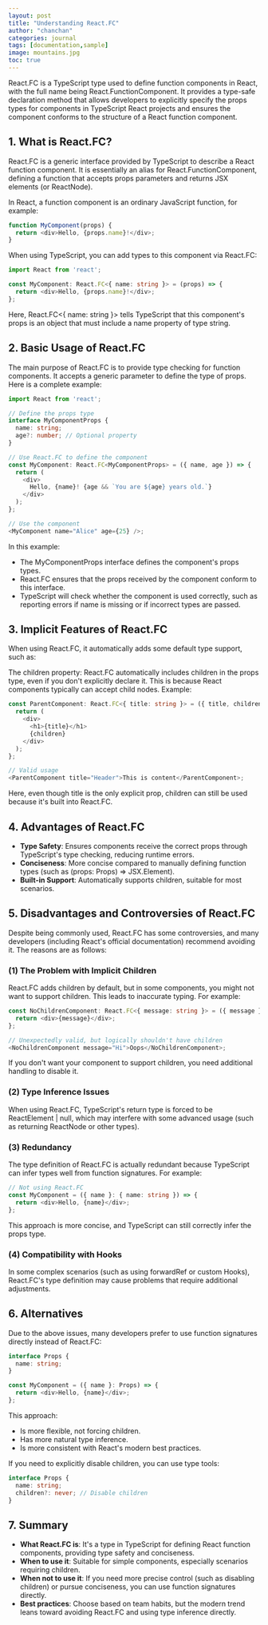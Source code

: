 ```yaml
---
layout: post
title: "Understanding React.FC"
author: "chanchan"
categories: journal
tags: [documentation,sample]
image: mountains.jpg
toc: true
---
```


React.FC is a TypeScript type used to define function components in React, with the full name being React.FunctionComponent. It provides a type-safe declaration method that allows developers to explicitly specify the props types for components in TypeScript React projects and ensures the component conforms to the structure of a React function component.

## 1. What is React.FC?

React.FC is a generic interface provided by TypeScript to describe a React function component. It is essentially an alias for React.FunctionComponent, defining a function that accepts props parameters and returns JSX elements (or ReactNode).

In React, a function component is an ordinary JavaScript function, for example:

```javascript
function MyComponent(props) {
  return <div>Hello, {props.name}!</div>;
}
```

When using TypeScript, you can add types to this component via React.FC:

```typescript
import React from 'react';

const MyComponent: React.FC<{ name: string }> = (props) => {
  return <div>Hello, {props.name}!</div>;
};
```

Here, React.FC<{ name: string }> tells TypeScript that this component's props is an object that must include a name property of type string.

## 2. Basic Usage of React.FC

The main purpose of React.FC is to provide type checking for function components. It accepts a generic parameter to define the type of props. Here is a complete example:

```typescript
import React from 'react';

// Define the props type
interface MyComponentProps {
  name: string;
  age?: number; // Optional property
}

// Use React.FC to define the component
const MyComponent: React.FC<MyComponentProps> = ({ name, age }) => {
  return (
    <div>
      Hello, {name}! {age && `You are ${age} years old.`}
    </div>
  );
};

// Use the component
<MyComponent name="Alice" age={25} />;
```

In this example:
- The MyComponentProps interface defines the component's props types.
- React.FC<MyComponentProps> ensures that the props received by the component conform to this interface.
- TypeScript will check whether the component is used correctly, such as reporting errors if name is missing or if incorrect types are passed.

## 3. Implicit Features of React.FC

When using React.FC, it automatically adds some default type support, such as:

The children property: React.FC automatically includes children in the props type, even if you don't explicitly declare it. This is because React components typically can accept child nodes. Example:

```typescript
const ParentComponent: React.FC<{ title: string }> = ({ title, children }) => {
  return (
    <div>
      <h1>{title}</h1>
      {children}
    </div>
  );
};

// Valid usage
<ParentComponent title="Header">This is content</ParentComponent>;
```

Here, even though title is the only explicit prop, children can still be used because it's built into React.FC.

## 4. Advantages of React.FC

- **Type Safety**: Ensures components receive the correct props through TypeScript's type checking, reducing runtime errors.
- **Conciseness**: More concise compared to manually defining function types (such as (props: Props) => JSX.Element).
- **Built-in Support**: Automatically supports children, suitable for most scenarios.

## 5. Disadvantages and Controversies of React.FC

Despite being commonly used, React.FC has some controversies, and many developers (including React's official documentation) recommend avoiding it. The reasons are as follows:

### (1) The Problem with Implicit Children

React.FC adds children by default, but in some components, you might not want to support children. This leads to inaccurate typing. For example:

```typescript
const NoChildrenComponent: React.FC<{ message: string }> = ({ message }) => {
  return <div>{message}</div>;
};

// Unexpectedly valid, but logically shouldn't have children
<NoChildrenComponent message="Hi">Oops</NoChildrenComponent>;
```

If you don't want your component to support children, you need additional handling to disable it.

### (2) Type Inference Issues

When using React.FC, TypeScript's return type is forced to be ReactElement | null, which may interfere with some advanced usage (such as returning ReactNode or other types).

### (3) Redundancy

The type definition of React.FC is actually redundant because TypeScript can infer types well from function signatures. For example:

```typescript
// Not using React.FC
const MyComponent = ({ name }: { name: string }) => {
  return <div>Hello, {name}</div>;
};
```

This approach is more concise, and TypeScript can still correctly infer the props type.

### (4) Compatibility with Hooks

In some complex scenarios (such as using forwardRef or custom Hooks), React.FC's type definition may cause problems that require additional adjustments.

## 6. Alternatives

Due to the above issues, many developers prefer to use function signatures directly instead of React.FC:

```typescript
interface Props {
  name: string;
}

const MyComponent = ({ name }: Props) => {
  return <div>Hello, {name}</div>;
};
```

This approach:
- Is more flexible, not forcing children.
- Has more natural type inference.
- Is more consistent with React's modern best practices.

If you need to explicitly disable children, you can use type tools:

```typescript
interface Props {
  name: string;
  children?: never; // Disable children
}
```

## 7. Summary

- **What React.FC is**: It's a type in TypeScript for defining React function components, providing type safety and conciseness.
- **When to use it**: Suitable for simple components, especially scenarios requiring children.
- **When not to use it**: If you need more precise control (such as disabling children) or pursue conciseness, you can use function signatures directly.
- **Best practices**: Choose based on team habits, but the modern trend leans toward avoiding React.FC and using type inference directly.
